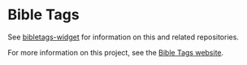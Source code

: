 # Bible Tags

See [bibletags-widget](https://github.com/educational-resources-and-services/bibletags-widget) for information on this and related repositories.

For more information on this project, see the [Bible Tags website](https://bibletags.org).
